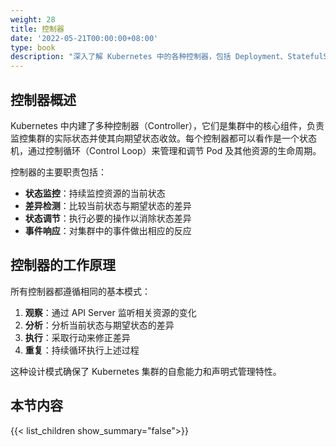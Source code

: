 ```yaml
---
weight: 28
title: 控制器
date: '2022-05-21T00:00:00+08:00'
type: book
description: "深入了解 Kubernetes 中的各种控制器，包括 Deployment、StatefulSet、DaemonSet 等，掌握它们的工作原理和使用场景。"
---
```


## 控制器概述

Kubernetes 中内建了多种控制器（Controller），它们是集群中的核心组件，负责监控集群的实际状态并使其向期望状态收敛。每个控制器都可以看作是一个状态机，通过控制循环（Control Loop）来管理和调节 Pod 及其他资源的生命周期。

控制器的主要职责包括：

- **状态监控**：持续监控资源的当前状态
- **差异检测**：比较当前状态与期望状态的差异
- **状态调节**：执行必要的操作以消除状态差异
- **事件响应**：对集群中的事件做出相应的反应

## 控制器的工作原理

所有控制器都遵循相同的基本模式：

1. **观察**：通过 API Server 监听相关资源的变化
2. **分析**：分析当前状态与期望状态的差异
3. **执行**：采取行动来修正差异
4. **重复**：持续循环执行上述过程

这种设计模式确保了 Kubernetes 集群的自愈能力和声明式管理特性。

## 本节内容

{{< list_children show_summary="false">}}
